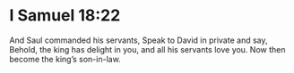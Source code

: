 # I Samuel 18:22

And Saul commanded his servants, Speak to David in private and say, Behold, the king has delight in you, and all his servants love you. Now then become the king’s son-in-law.
